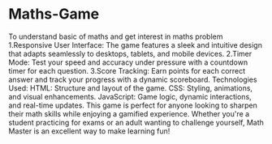 # Maths-Game
To understand basic of maths and get interest in maths problem
1.Responsive User Interface:
The game features a sleek and intuitive design that adapts seamlessly to desktops, tablets, and mobile devices.
2.Timer Mode:
Test your speed and accuracy under pressure with a countdown timer for each question.
3.Score Tracking:
Earn points for each correct answer and track your progress with a dynamic scoreboard.
Technologies Used:
HTML: Structure and layout of the game.
CSS: Styling, animations, and visual enhancements.
JavaScript: Game logic, dynamic interactions, and real-time updates.
This game is perfect for anyone looking to sharpen their math skills while enjoying a gamified experience. Whether you're a student practicing for exams or an adult wanting to challenge yourself, Math Master is an excellent way to make learning fun!

